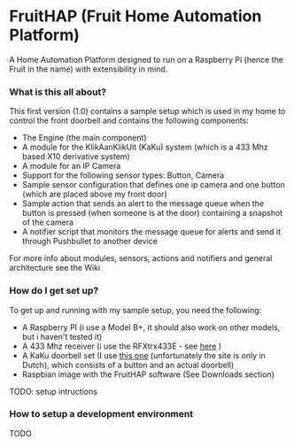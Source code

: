 # FruitHAP (Fruit Home Automation Platform) #

A Home Automation Platform designed to run on a Raspberry Pi (hence the Fruit in the name) with extensibility in mind.

### What is this all about? ###

This first version (1.0) contains a sample setup which is used in my home to control the front doorbell and contains the following components:

* The Engine (the main component)
* A module for the KlikAanKlikUit (KaKu) system (which is a 433 Mhz based X10 derivative system)
* A module for an IP Camera
* Support for the following sensor types: Button, Camera
* Sample sensor configuration that defines one ip camera and one button (which are placed above my front door)
* Sample action that sends an alert to the message queue when the button is pressed (when someone is at the door) containing a snapshot of the camera
* A notifier script that monitors the message queue for alerts and send it through Pushbullet to another device

For more info about modules, sensors, actions and notifiers and general architecture see the Wiki

### How do I get set up? ###

To get up and running with my sample setup, you need the following:

* A Raspberry PI (i use a Model B+, it should also work on other models, but i haven't tested it)
* A 433 Mhz receiver (i use the RFXtrx433E - see [here](http://www.rfxcom.com) )
* A KaKu doorbell set (I use [this one](http://www.klikaanklikuit.nl/shop/nl/producten-1/draadloze-deurbellen/draadloze-deurbel-acdb-7000ac-1/) (unfortunately the site is only in Dutch), which consists of a button and an actual doorbell)
* Raspbian image with the FruitHAP software (See Downloads section)

TODO: setup intructions




### How to setup a development environment ###

TODO